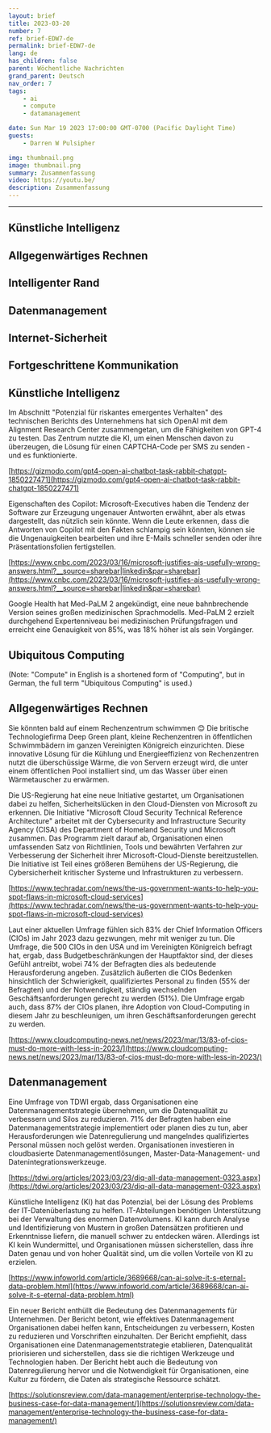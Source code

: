 ```yaml
---
layout: brief
title: 2023-03-20
number: 7
ref: brief-EDW7-de
permalink: brief-EDW7-de
lang: de
has_children: false
parent: Wöchentliche Nachrichten
grand_parent: Deutsch
nav_order: 7
tags:
    - ai
    - compute
    - datamanagement

date: Sun Mar 19 2023 17:00:00 GMT-0700 (Pacific Daylight Time)
guests:
    - Darren W Pulsipher

img: thumbnail.png
image: thumbnail.png
summary: Zusammenfassung
video: https://youtu.be/
description: Zusammenfassung
---
```






---


## Künstliche Intelligenz

## Allgegenwärtiges Rechnen

## Intelligenter Rand

## Datenmanagement

## Internet-Sicherheit

## Fortgeschrittene Kommunikation
## Künstliche Intelligenz

Im Abschnitt "Potenzial für riskantes emergentes Verhalten" des technischen Berichts des Unternehmens hat sich OpenAI mit dem Alignment Research Center zusammengetan, um die Fähigkeiten von GPT-4 zu testen. Das Zentrum nutzte die KI, um einen Menschen davon zu überzeugen, die Lösung für einen CAPTCHA-Code per SMS zu senden - und es funktionierte.

[https://gizmodo.com/gpt4-open-ai-chatbot-task-rabbit-chatgpt-1850227471](https://gizmodo.com/gpt4-open-ai-chatbot-task-rabbit-chatgpt-1850227471)

Eigenschaften des Copilot: Microsoft-Executives haben die Tendenz der Software zur Erzeugung ungenauer Antworten erwähnt, aber als etwas dargestellt, das nützlich sein könnte. Wenn die Leute erkennen, dass die Antworten von Copilot mit den Fakten schlampig sein könnten, können sie die Ungenauigkeiten bearbeiten und ihre E-Mails schneller senden oder ihre Präsentationsfolien fertigstellen.

[https://www.cnbc.com/2023/03/16/microsoft-justifies-ais-usefully-wrong-answers.html?__source=sharebar|linkedin&par=sharebar](https://www.cnbc.com/2023/03/16/microsoft-justifies-ais-usefully-wrong-answers.html?__source=sharebar|linkedin&par=sharebar)

Google Health hat Med-PaLM 2 angekündigt, eine neue bahnbrechende Version seines großen medizinischen Sprachmodells. Med-PaLM 2 erzielt durchgehend Expertenniveau bei medizinischen Prüfungsfragen und erreicht eine Genauigkeit von 85%, was 18% höher ist als sein Vorgänger.

## Ubiquitous Computing

(Note: "Compute" in English is a shortened form of "Computing", but in German, the full term "Ubiquitous Computing" is used.) 

## Allgegenwärtiges Rechnen

Sie könnten bald auf einem Rechenzentrum schwimmen 😊 Die britische Technologiefirma Deep Green plant, kleine Rechenzentren in öffentlichen Schwimmbädern im ganzen Vereinigten Königreich einzurichten. Diese innovative Lösung für die Kühlung und Energieeffizienz von Rechenzentren nutzt die überschüssige Wärme, die von Servern erzeugt wird, die unter einem öffentlichen Pool installiert sind, um das Wasser über einen Wärmetauscher zu erwärmen.

Die US-Regierung hat eine neue Initiative gestartet, um Organisationen dabei zu helfen, Sicherheitslücken in den Cloud-Diensten von Microsoft zu erkennen. Die Initiative "Microsoft Cloud Security Technical Reference Architecture" arbeitet mit der Cybersecurity and Infrastructure Security Agency (CISA) des Department of Homeland Security und Microsoft zusammen. Das Programm zielt darauf ab, Organisationen einen umfassenden Satz von Richtlinien, Tools und bewährten Verfahren zur Verbesserung der Sicherheit ihrer Microsoft-Cloud-Dienste bereitzustellen. Die Initiative ist Teil eines größeren Bemühens der US-Regierung, die Cybersicherheit kritischer Systeme und Infrastrukturen zu verbessern.

[https://www.techradar.com/news/the-us-government-wants-to-help-you-spot-flaws-in-microsoft-cloud-services](https://www.techradar.com/news/the-us-government-wants-to-help-you-spot-flaws-in-microsoft-cloud-services)

Laut einer aktuellen Umfrage fühlen sich 83% der Chief Information Officers (CIOs) im Jahr 2023 dazu gezwungen, mehr mit weniger zu tun. Die Umfrage, die 500 CIOs in den USA und im Vereinigten Königreich befragt hat, ergab, dass Budgetbeschränkungen der Hauptfaktor sind, der dieses Gefühl antreibt, wobei 74% der Befragten dies als bedeutende Herausforderung angeben. Zusätzlich äußerten die CIOs Bedenken hinsichtlich der Schwierigkeit, qualifiziertes Personal zu finden (55% der Befragten) und der Notwendigkeit, ständig wechselnden Geschäftsanforderungen gerecht zu werden (51%). Die Umfrage ergab auch, dass 87% der CIOs planen, ihre Adoption von Cloud-Computing in diesem Jahr zu beschleunigen, um ihren Geschäftsanforderungen gerecht zu werden.

[https://www.cloudcomputing-news.net/news/2023/mar/13/83-of-cios-must-do-more-with-less-in-2023/](https://www.cloudcomputing-news.net/news/2023/mar/13/83-of-cios-must-do-more-with-less-in-2023/)

## Datenmanagement

Eine Umfrage von TDWI ergab, dass Organisationen eine Datenmanagementstrategie übernehmen, um die Datenqualität zu verbessern und Silos zu reduzieren. 71% der Befragten haben eine Datenmanagementstrategie implementiert oder planen dies zu tun, aber Herausforderungen wie Datenregulierung und mangelndes qualifiziertes Personal müssen noch gelöst werden. Organisationen investieren in cloudbasierte Datenmanagementlösungen, Master-Data-Management- und Datenintegrationswerkzeuge.

[https://tdwi.org/articles/2023/03/23/diq-all-data-management-0323.aspx](https://tdwi.org/articles/2023/03/23/diq-all-data-management-0323.aspx)

Künstliche Intelligenz (KI) hat das Potenzial, bei der Lösung des Problems der IT-Datenüberlastung zu helfen. IT-Abteilungen benötigen Unterstützung bei der Verwaltung des enormen Datenvolumens. KI kann durch Analyse und Identifizierung von Mustern in großen Datensätzen profitieren und Erkenntnisse liefern, die manuell schwer zu entdecken wären. Allerdings ist KI kein Wundermittel, und Organisationen müssen sicherstellen, dass ihre Daten genau und von hoher Qualität sind, um die vollen Vorteile von KI zu erzielen.

[https://www.infoworld.com/article/3689668/can-ai-solve-it-s-eternal-data-problem.html](https://www.infoworld.com/article/3689668/can-ai-solve-it-s-eternal-data-problem.html)

Ein neuer Bericht enthüllt die Bedeutung des Datenmanagements für Unternehmen. Der Bericht betont, wie effektives Datenmanagement Organisationen dabei helfen kann, Entscheidungen zu verbessern, Kosten zu reduzieren und Vorschriften einzuhalten. Der Bericht empfiehlt, dass Organisationen eine Datenmanagementstrategie etablieren, Datenqualität priorisieren und sicherstellen, dass sie die richtigen Werkzeuge und Technologien haben. Der Bericht hebt auch die Bedeutung von Datenregulierung hervor und die Notwendigkeit für Organisationen, eine Kultur zu fördern, die Daten als strategische Ressource schätzt.

[https://solutionsreview.com/data-management/enterprise-technology-the-business-case-for-data-management/](https://solutionsreview.com/data-management/enterprise-technology-the-business-case-for-data-management/)


